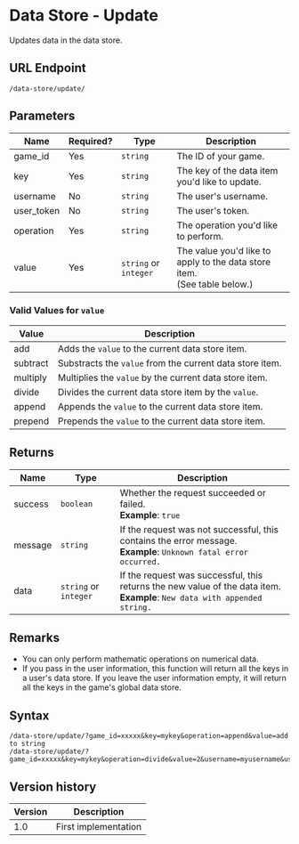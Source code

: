 # Data Store - Update

Updates data in the data store.

## URL Endpoint

```
/data-store/update/
```

## Parameters

Name | Required? | Type | Description
--- | --- | --- | ---
game_id | Yes | `string` | The ID of your game.
key | Yes | `string` | The key of the data item you'd like to update.
username | No | `string` | The user's username.
user_token | No | `string` | The user's token.
operation | Yes | `string` | The operation you'd like to perform.
value | Yes | `string` or `integer` | The value you'd like to apply to the data store item. <br> (See table below.)

### Valid Values for `value`

Value | Description
--- | ---
add | Adds the `value` to the current data store item.
subtract | Substracts the `value` from the current data store item.
multiply | Multiplies the `value` by the current data store item.
divide | Divides the current data store item by the `value`.
append | Appends the `value` to the current data store item.
prepend | Prepends the `value` to the current data store item.

## Returns

Name | Type | Description
--- | --- | ---
success | `boolean` | Whether the request succeeded or failed. <br> **Example**: `true`
message | `string` | If the request was not successful, this contains the error message. <br> **Example**: `Unknown fatal error occurred.`
data | `string` or `integer` | If the request was successful, this returns the new value of the data item. <br> **Example**: `New data with appended string.`

## Remarks

- You can only perform mathematic operations on numerical data.
- If you pass in the user information, this function will return all the keys in a user's data store. If you leave the user information empty, it will return all the keys in the game's global data store.

## Syntax

```
/data-store/update/?game_id=xxxxx&key=mykey&operation=append&value=add to string
/data-store/update/?game_id=xxxxx&key=mykey&operation=divide&value=2&username=myusername&user_token=mytoken
```

## Version history

Version		 | Description
---			 | ---
1.0			 | First implementation